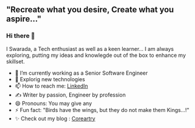 ## "Recreate what you desire, Create what you aspire..."

### Hi there 👋
<!--
**swar186j/swar186j** is a ✨ _special_ ✨ repository because its `README.md` (this file) appears on your GitHub profile.-->
I Swarada, a Tech enthusiast as well as a keen learner... I am always exploring, putting my ideas and knowlegde out of the box to enhance my skillset. 

- 🔭 I’m currently working as a Senior Software Engineer
- 🌱 Explorig new technologies
- 📫 How to reach me: [LinkedIn](https://www.linkedin.com/in/swarada-jalukar-1108bb191/)
- ✍ Writer by passion, Engineer by profession
- 😄 Pronouns: You may give any
- ⚡ Fun fact: "Birds have the wings, but they do not make them Kings...!"
- ✨ Check out my blog : [Coreartry](https://coreartry.blogspot.com/)
